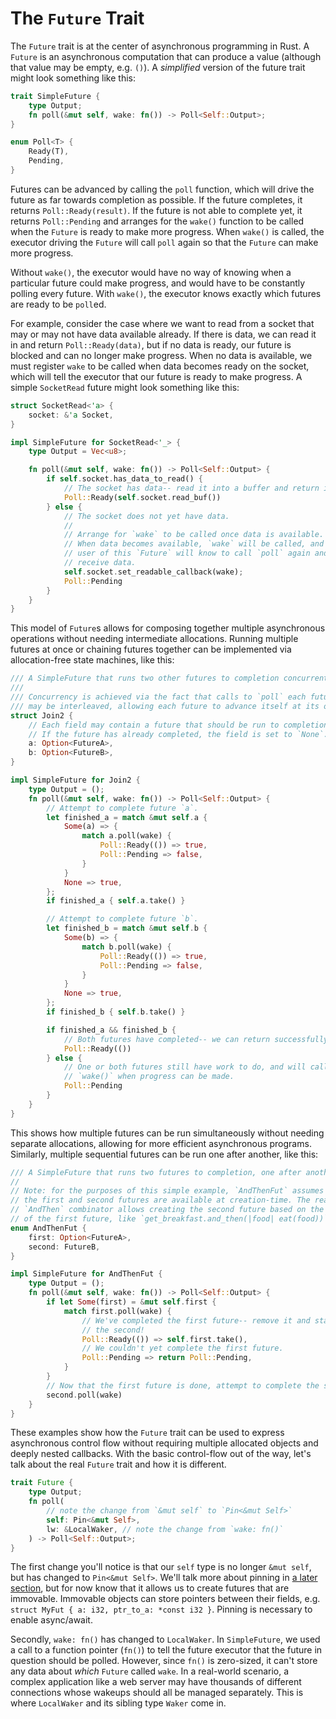# The `Future` Trait

The `Future` trait is at the center of asynchronous programming in Rust.
A `Future` is an asynchronous computation that can produce a value
(although that value may be empty, e.g. `()`). A *simplified* version of
the future trait might look something like this:

```rust
trait SimpleFuture {
    type Output;
    fn poll(&mut self, wake: fn()) -> Poll<Self::Output>;
}

enum Poll<T> {
    Ready(T),
    Pending,
}
```

Futures can be advanced by calling the `poll` function, which will drive the
future as far towards completion as possible. If the future completes, it
returns `Poll::Ready(result)`. If the future is not able to complete yet, it
returns `Poll::Pending` and arranges for the `wake()` function to be called
when the `Future` is ready to make more progress. When `wake()` is called, the
executor driving the `Future` will call `poll` again so that the `Future` can
make more progress.

Without `wake()`, the executor would have no way of knowing when a particular
future could make progress, and would have to be constantly polling every
future. With `wake()`, the executor knows exactly which futures are ready to
be `poll`ed.

For example, consider the case where we want to read from a socket that may
or may not have data available already. If there is data, we can read it
in and return `Poll::Ready(data)`, but if no data is ready, our future is
blocked and can no longer make progress. When no data is available, we
must register `wake` to be called when data becomes ready on the socket,
which will tell the executor that our future is ready to make progress.
A simple `SocketRead` future might look something like this:

```rust
struct SocketRead<'a> {
    socket: &'a Socket,
}

impl SimpleFuture for SocketRead<'_> {
    type Output = Vec<u8>;

    fn poll(&mut self, wake: fn()) -> Poll<Self::Output> {
        if self.socket.has_data_to_read() {
            // The socket has data-- read it into a buffer and return it.
            Poll::Ready(self.socket.read_buf())
        } else {
            // The socket does not yet have data.
            //
            // Arrange for `wake` to be called once data is available.
            // When data becomes available, `wake` will be called, and the
            // user of this `Future` will know to call `poll` again and
            // receive data.
            self.socket.set_readable_callback(wake);
            Poll::Pending
        }
    }
}
```

This model of `Future`s allows for composing together multiple asynchronous
operations without needing intermediate allocations. Running multiple futures
at once or chaining futures together can be implemented via allocation-free
state machines, like this:

```rust
/// A SimpleFuture that runs two other futures to completion concurrently.
///
/// Concurrency is achieved via the fact that calls to `poll` each future
/// may be interleaved, allowing each future to advance itself at its own pace.
struct Join2 {
    // Each field may contain a future that should be run to completion.
    // If the future has already completed, the field is set to `None`.
    a: Option<FutureA>,
    b: Option<FutureB>,
}

impl SimpleFuture for Join2 {
    type Output = ();
    fn poll(&mut self, wake: fn()) -> Poll<Self::Output> {
        // Attempt to complete future `a`.
        let finished_a = match &mut self.a {
            Some(a) => {
                match a.poll(wake) {
                    Poll::Ready(()) => true,
                    Poll::Pending => false,
                }
            }
            None => true,
        };
        if finished_a { self.a.take() }

        // Attempt to complete future `b`.
        let finished_b = match &mut self.b {
            Some(b) => {
                match b.poll(wake) {
                    Poll::Ready(()) => true,
                    Poll::Pending => false,
                }
            }
            None => true,
        };
        if finished_b { self.b.take() }

        if finished_a && finished_b {
            // Both futures have completed-- we can return successfully
            Poll::Ready(())
        } else {
            // One or both futures still have work to do, and will call
            // `wake()` when progress can be made.
            Poll::Pending
        }
    }
}
```

This shows how multiple futures can be run simultaneously without needing
separate allocations, allowing for more efficient asynchronous programs.
Similarly, multiple sequential futures can be run one after another, like this:

```rust
/// A SimpleFuture that runs two futures to completion, one after another.
//
// Note: for the purposes of this simple example, `AndThenFut` assumes both
// the first and second futures are available at creation-time. The real
// `AndThen` combinator allows creating the second future based on the output
// of the first future, like `get_breakfast.and_then(|food| eat(food))`.
enum AndThenFut {
    first: Option<FutureA>,
    second: FutureB,
}

impl SimpleFuture for AndThenFut {
    type Output = ();
    fn poll(&mut self, wake: fn()) -> Poll<Self::Output> {
        if let Some(first) = &mut self.first {
            match first.poll(wake) {
                // We've completed the first future-- remove it and start on
                // the second!
                Poll::Ready(()) => self.first.take(),
                // We couldn't yet complete the first future.
                Poll::Pending => return Poll::Pending,
            }
        }
        // Now that the first future is done, attempt to complete the second.
        second.poll(wake)
    }
}
```

These examples show how the `Future` trait can be used to express asynchronous
control flow without requiring multiple allocated objects and deeply nested
callbacks. With the basic control-flow out of the way, let's talk about the
real `Future` trait and how it is different.

```rust
trait Future {
    type Output;
    fn poll(
        // note the change from `&mut self` to `Pin<&mut Self>`
        self: Pin<&mut Self>, 
        lw: &LocalWaker, // note the change from `wake: fn()`
    ) -> Poll<Self::Output>;
}
```

The first change you'll notice is that our `self` type is no longer `&mut self`,
but has changed to `Pin<&mut Self>`. We'll talk more about pinning in [a later 
section][pinning], but for now know that it allows us to create futures that
are immovable. Immovable objects can store pointers between their fields,
e.g. `struct MyFut { a: i32, ptr_to_a: *const i32 }`. Pinning is necessary
to enable async/await.

Secondly, `wake: fn()` has changed to `LocalWaker`. In `SimpleFuture`, we used
a call to a function pointer (`fn()`) to tell the future executor that the
future in question should be polled. However, since `fn()` is zero-sized, it
can't store any data about *which* `Future` called `wake`.
In a real-world scenario, a complex application like a web server may have
thousands of different connections whose wakeups should all be
managed separately. This is where `LocalWaker` and its sibling type `Waker`
come in.

[pinning]: TODO
